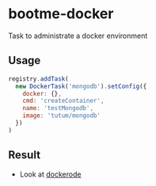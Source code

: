 # bootme-docker

Task to administrate a docker environment

## Usage

```js
registry.addTask(
  new DockerTask('mongodb').setConfig({
    docker: {},
    cmd: 'createContainer',
    name: 'testMongodb',
    image: 'tutum/mongodb'
  })
)
```

## Result

- Look at [dockerode](https://github.com/apocas/dockerode)
